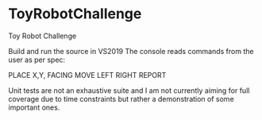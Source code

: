 # ToyRobotChallenge
Toy Robot Challenge

Build and run the source in VS2019
The console reads commands from the user as per spec:

PLACE X,Y, FACING
MOVE
LEFT
RIGHT
REPORT

Unit tests are not an exhaustive suite and I am not currently aiming for full coverage due to time constraints but rather a demonstration of some important ones.
